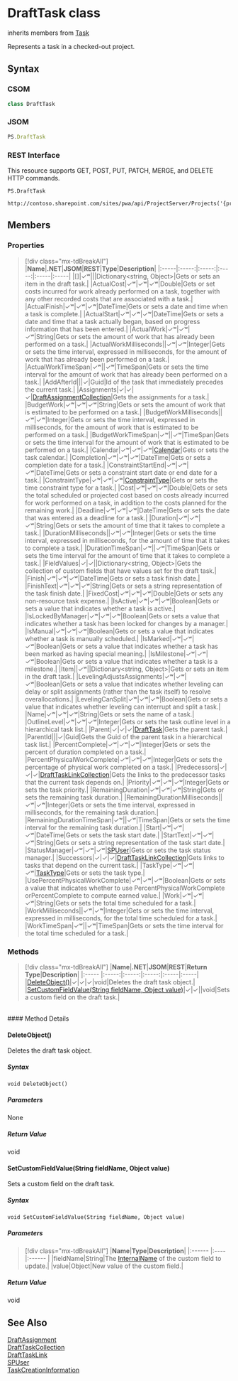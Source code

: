 [comment]: # (Name:DraftTask)
[comment]: # (Name:Microsoft.ProjectServer.DraftTask)
[comment]: # (Type:class)
[comment]: # (Status:Verified)

# <a name="name"></a>DraftTask class

inherits members from [Task](Task.md)<br/>

<a name="description"></a>Represents a task in a checked-out project.

## <a name="syntax"></a>Syntax

### CSOM

```cs
class DraftTask 
```
### JSOM

```javascript
PS.DraftTask
```

### REST Interface

This resource supports GET, POST, PUT, PATCH, MERGE,  and DELETE HTTP commands.

```
PS.DraftTask

http://contoso.sharepoint.com/sites/pwa/api/ProjectServer/Projects('{projectid}')/Draft/Tasks('{taskid}')
```

## <a name="members"></a>Members

### <a name="properties"></a>Properties
> [!div class="mx-tdBreakAll"]
|**Name**|**.NET**|**JSOM**|**REST**|**Type**|**Description**|
|:-----|:-----:|:-----:|:-----:|:-----|:-----|
|<a name="[]"></a>[]|&#x2713;&#x02B7;|||Dictionary&lt;string, Object&gt;|Gets or sets an item in the draft task.|
|<a name="ActualCost"></a>ActualCost|&#x2713;&#x02B7;|&#x2713;&#x02B7;|&#x2713;&#x02B7;|Double|Gets or set costs incurred for work already performed on a task, together with any other recorded costs that are associated with a task.|
|<a name="ActualFinish"></a>ActualFinish|&#x2713;&#x02B7;|&#x2713;&#x02B7;|&#x2713;&#x02B7;|DateTime|Gets or sets a date and time when a task is complete.|
|<a name="ActualStart"></a>ActualStart|&#x2713;&#x02B7;|&#x2713;&#x02B7;|&#x2713;&#x02B7;|DateTime|Gets or sets a date and time that a task actually began, based on progress information that has been entered.|
|<a name="ActualWork"></a>ActualWork|&#x2713;&#x02B7;|&#x2713;&#x02B7;|&#x2713;&#x02B7;|String|Gets or sets the amount of work that has already been performed on a task.|
|<a name="ActualWorkMilliseconds"></a>ActualWorkMilliseconds||&#x2713;&#x02B7;|&#x2713;&#x02B7;|Integer|Gets or sets the time interval, expressed in milliseconds, for the amount of work that has already been performed on a task.|
|<a name="ActualWorkTimeSpan"></a>ActualWorkTimeSpan|&#x2713;&#x02B7;||&#x2713;&#x02B7;|TimeSpan|Gets or sets the time interval for the amount of work that has already been performed on a task.|
|<a name="AddAfterId"></a>AddAfterId|||&#x2713;|Guid|Id of the task that immediately precedes the current task.|
|<a name="Assignments"></a>Assignments|&#x2713;|&#x2713;|&#x2713;|[DraftAssignmentCollection](DraftAssignmentCollection.md)|Gets the assignments for a task.|
|<a name="BudgetWork"></a>BudgetWork|&#x2713;&#x02B7;|&#x2713;&#x02B7;|&#x2713;&#x02B7;|String|Gets or sets the amount of work that is estimated to be performed on a task.|
|<a name="BudgetWorkMilliseconds"></a>BudgetWorkMilliseconds||&#x2713;&#x02B7;|&#x2713;&#x02B7;|Integer|Gets or sets the time interval, expressed in milliseconds, for the amount of work that is estimated to be performed on a task.|
|<a name="BudgetWorkTimeSpan"></a>BudgetWorkTimeSpan|&#x2713;&#x02B7;||&#x2713;&#x02B7;|TimeSpan|Gets or sets the time interval for the amount of work that is estimated to be performed on a task.|
|<a name="Calendar"></a>Calendar|&#x2713;&#x02B7;|&#x2713;&#x02B7;|&#x2713;&#x02B7;|[Calendar](Calendar.md)|Gets or sets the task calendar.|
|<a name="Completion"></a>Completion|&#x2713;&#x02B7;|&#x2713;&#x02B7;|&#x2713;&#x02B7;|DateTime|Gets or sets a completion date for a task.|
|<a name="ConstraintStartEnd"></a>ConstraintStartEnd|&#x2713;&#x02B7;|&#x2713;&#x02B7;|&#x2713;&#x02B7;|DateTime|Gets or sets a constraint start date or end date for a task.|
|<a name="ConstraintType"></a>ConstraintType|&#x2713;&#x02B7;|&#x2713;&#x02B7;|&#x2713;&#x02B7;|[ConstraintType](ConstraintType.md)|Gets or sets the time constraint type for a task.|
|<a name="Cost"></a>Cost|&#x2713;&#x02B7;|&#x2713;&#x02B7;|&#x2713;&#x02B7;|Double|Gets or sets the total scheduled or projected cost based on costs already incurred for work performed on a task, in addition to the costs planned for the remaining work.|
|<a name="Deadline"></a>Deadline|&#x2713;&#x02B7;|&#x2713;&#x02B7;|&#x2713;&#x02B7;|DateTime|Gets or sets the date that was entered as a deadline for a task.|
|<a name="Duration"></a>Duration|&#x2713;&#x02B7;|&#x2713;&#x02B7;|&#x2713;&#x02B7;|String|Gets or sets the amount of time that it takes to complete a task.|
|<a name="DurationMilliseconds"></a>DurationMilliseconds||&#x2713;&#x02B7;|&#x2713;&#x02B7;|Integer|Gets or sets the time interval, expressed in milliseconds, for the amount of time that it takes to complete a task.|
|<a name="DurationTimeSpan"></a>DurationTimeSpan|&#x2713;&#x02B7;||&#x2713;&#x02B7;|TimeSpan|Gets or sets the time interval for the amount of time that it takes to complete a task.|
|<a name="FieldValues"></a>FieldValues|&#x2713;|&#x2713;||Dictionary&lt;string, Object&gt;|Gets the collection of custom fields that have values set for the draft task.|
|<a name="Finish"></a>Finish|&#x2713;&#x02B7;|&#x2713;&#x02B7;|&#x2713;&#x02B7;|DateTime|Gets or sets a task finish date.|
|<a name="FinishText"></a>FinishText|&#x2713;&#x02B7;|&#x2713;&#x02B7;|&#x2713;&#x02B7;|String|Gets or sets a string representation of the task finish date.|
|<a name="FixedCost"></a>FixedCost|&#x2713;&#x02B7;|&#x2713;&#x02B7;|&#x2713;&#x02B7;|Double|Gets or sets any non-resource task expense.|
|<a name="IsActive"></a>IsActive|&#x2713;&#x02B7;|&#x2713;&#x02B7;|&#x2713;&#x02B7;|Boolean|Gets or sets a value that indicates whether a task is active.|
|<a name="IsLockedByManager"></a>IsLockedByManager|&#x2713;&#x02B7;|&#x2713;&#x02B7;|&#x2713;&#x02B7;|Boolean|Gets or sets a value that indicates whether a task has been locked for changes by a manager.|
|<a name="IsManual"></a>IsManual|&#x2713;&#x02B7;|&#x2713;&#x02B7;|&#x2713;&#x02B7;|Boolean|Gets or sets a value that indicates whether a task is manually scheduled.|
|<a name="IsMarked"></a>IsMarked|&#x2713;&#x02B7;|&#x2713;&#x02B7;|&#x2713;&#x02B7;|Boolean|Gets or sets a value that indicates whether a task has been marked as having special meaning.|
|<a name="IsMilestone"></a>IsMilestone|&#x2713;&#x02B7;|&#x2713;&#x02B7;|&#x2713;&#x02B7;|Boolean|Gets or sets a value that indicates whether a task is a milestone.|
|<a name="Item"></a>Item||&#x2713;&#x02B7;||Dictionary&lt;string, Object&gt;|Gets or sets an item in the draft task.|
|<a name="LevelingAdjustsAssignments"></a>LevelingAdjustsAssignments|&#x2713;&#x02B7;|&#x2713;&#x02B7;|&#x2713;&#x02B7;|Boolean|Gets or sets a value that indicates whether leveling can delay or split assignments (rather than the task itself) to resolve overallocations.|
|<a name="LevelingCanSplit"></a>LevelingCanSplit|&#x2713;&#x02B7;|&#x2713;&#x02B7;|&#x2713;&#x02B7;|Boolean|Gets or sets a value that indicates whether leveling can interrupt and split a task.|
|<a name="Name"></a>Name|&#x2713;&#x02B7;|&#x2713;&#x02B7;|&#x2713;&#x02B7;|String|Gets or sets the name of a task.|
|<a name="OutlineLevel"></a>OutlineLevel|&#x2713;&#x02B7;|&#x2713;&#x02B7;|&#x2713;&#x02B7;|Integer|Gets or sets the task outline level in a hierarchical task list.|
|<a name="Parent"></a>Parent|&#x2713;|&#x2713;|&#x2713;|[DraftTask](DraftTask.md)|Gets the parent task.|
|<a name="ParentId"></a>ParentId|||&#x2713;|Guid|Gets the Guid of the parent task in a hierarchical task list.|
|<a name="PercentComplete"></a>PercentComplete|&#x2713;&#x02B7;|&#x2713;&#x02B7;|&#x2713;&#x02B7;|Integer|Gets or sets the percent of duration completed on a task.|
|<a name="PercentPhysicalWorkComplete"></a>PercentPhysicalWorkComplete|&#x2713;&#x02B7;|&#x2713;&#x02B7;|&#x2713;&#x02B7;|Integer|Gets or sets the percentage of physical work completed on a task.|
|<a name="Predecessors"></a>Predecessors|&#x2713;|&#x2713;|&#x2713;|[DraftTaskLinkCollection](DraftTaskLinkCollection.md)|Gets the links to the predecessor tasks that the current task depends on.|
|<a name="Priority"></a>Priority|&#x2713;&#x02B7;|&#x2713;&#x02B7;|&#x2713;&#x02B7;|Integer|Gets or sets the task priority.|
|<a name="RemainingDuration"></a>RemainingDuration|&#x2713;&#x02B7;|&#x2713;&#x02B7;|&#x2713;&#x02B7;|String|Gets or sets the remaining task duration.|
|<a name="RemainingDurationMilliseconds"></a>RemainingDurationMilliseconds||&#x2713;&#x02B7;|&#x2713;&#x02B7;|Integer|Gets or sets the time interval, expressed in milliseconds, for the remaining task duration.|
|<a name="RemainingDurationTimeSpan"></a>RemainingDurationTimeSpan|&#x2713;&#x02B7;||&#x2713;&#x02B7;|TimeSpan|Gets or sets the time interval for the remaining task duration.|
|<a name="Start"></a>Start|&#x2713;&#x02B7;|&#x2713;&#x02B7;|&#x2713;&#x02B7;|DateTime|Gets or sets the task start date.|
|<a name="StartText"></a>StartText|&#x2713;&#x02B7;|&#x2713;&#x02B7;|&#x2713;&#x02B7;|String|Gets or sets a string representation of the task start date.|
|<a name="StatusManager"></a>StatusManager|&#x2713;&#x02B7;|&#x2713;&#x02B7;|&#x2713;&#x02B7;|[SPUser](https://msdn.microsoft.com/en-us/library/microsoft.sharepoint.spuser.aspx)|Gets or sets the task status manager.|
|<a name="Successors"></a>Successors|&#x2713;|&#x2713;|&#x2713;|[DraftTaskLinkCollection](DraftTaskLinkCollection.md)|Gets links to tasks that depend on the current task.|
|<a name="TaskType"></a>TaskType|&#x2713;&#x02B7;|&#x2713;&#x02B7;|&#x2713;&#x02B7;|[TaskType](TaskType.md)|Gets or sets the task type.|
|<a name="UsePercentPhysicalWorkComplete"></a>UsePercentPhysicalWorkComplete|&#x2713;&#x02B7;|&#x2713;&#x02B7;|&#x2713;&#x02B7;|Boolean|Gets or sets a value that indicates whether to use PercentPhysicalWorkComplete orPercentComplete to compute earned value.|
|<a name="Work"></a>Work|&#x2713;&#x02B7;|&#x2713;&#x02B7;|&#x2713;&#x02B7;|String|Gets or sets the total time scheduled for a task.|
|<a name="WorkMilliseconds"></a>WorkMilliseconds||&#x2713;&#x02B7;|&#x2713;&#x02B7;|Integer|Gets or sets the time interval, expressed in milliseconds, for the total time scheduled for a task.|
|<a name="WorkTimeSpan"></a>WorkTimeSpan|&#x2713;&#x02B7;||&#x2713;&#x02B7;|TimeSpan|Gets or sets the time interval for the total time scheduled for a task.|

### <a name="methods"></a>Methods
> [!div class="mx-tdBreakAll"]
|**Name**|**.NET**|**JSOM**|**REST**|**Return Type**|**Description**|
|:----- |:-----:|:-----:|:-----:|:-----|:-----|
|[DeleteObject()](#DeleteObject__)|&#x2713;|&#x2713;|&#x2713;|void|Deletes the draft task object.|
|[SetCustomFieldValue(String fieldName, Object value)](#SetCustomFieldValue_String_fieldName,_Object_value_)|&#x2713;|&#x2713;||void|Sets a custom field on the draft task.|

<br/>
#### Method Details

#### <a name="DeleteObject__"></a>DeleteObject()

Deletes the draft task object.

##### Syntax

```
void DeleteObject()
```

##### Parameters

None

##### Return Value

void

#### <a name="SetCustomFieldValue_String_fieldName,_Object_value_"></a>SetCustomFieldValue(String fieldName, Object value)

Sets a custom field on the draft task.

##### Syntax

```
void SetCustomFieldValue(String fieldName, Object value)
```

##### Parameters
> [!div class="mx-tdBreakAll"]
|**Name**|**Type**|**Description**|
|:------ |:----|:------ |
|fieldName|String|The [InternalName](CustomField.md#InternalName) of the custom field to update.|
|value|Object|New value of the custom field.|

##### Return Value

void

## <a name="seeAlso"></a>See Also

[DraftAssignment](DraftAssignment.md)<br/>
[DraftTaskCollection](DraftTaskCollection.md)<br/>
[DraftTaskLink](DraftTaskLink.md)<br/>
[SPUser](https://msdn.microsoft.com/library/microsoft.sharepoint.spuser.aspx)<br/>
[TaskCreationInformation](TaskCreationInformation.md)<br/>
